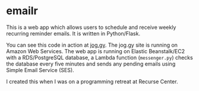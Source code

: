 # emailr
This is a web app which allows users to schedule and receive weekly recurring reminder emails. It is written in Python/Flask.

You can see this code in action at <a href="http://jog.gy/">jog.gy</a>. The jog.gy site is running on Amazon Web Services. The web app is running on Elastic Beanstalk/EC2 with a RDS/PostgreSQL database, a Lambda function (`messenger.py`) checks the database every five minutes and sends any pending emails using Simple Email Service (SES).

I created this when I was on a programming retreat at Recurse Center.
